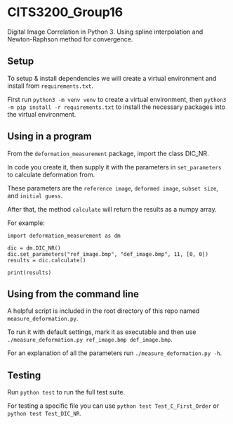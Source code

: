 # CITS3200_Group16
Digital Image Correlation in Python 3. Using spline interpolation and Newton-Raphson method for convergence.

## Setup
To setup & install dependencies we will create a virtual environment and install from `requirements.txt`.

First run
`python3 -m venv venv` 
to create a virtual environment, then
`python3 -m pip install -r requirements.txt`
to install the necessary packages into the virtual environment.

## Using in a program
From the `deformation_measurement` package, import the class DIC_NR.

In code you create it, then supply it with the parameters in `set_parameters` to calculate deformation from.

These parameters are the `reference image`, `deformed image`, `subset size`, and `initial guess`.

After that, the method `calculate` will return the results as a numpy array.

For example:
```python3
import deformation_measurement as dm

dic = dm.DIC_NR()
dic.set_parameters("ref_image.bmp", "def_image.bmp", 11, [0, 0])
results = dic.calculate()

print(results)
```

## Using from the command line
A helpful script is included in the root directory of this repo named `measure_deformation.py`.

To run it with default settings, mark it as executable and then use `./measure_deformation.py ref_image.bmp def_image.bmp`.

For an explanation of all the parameters run `./measure_deformation.py -h`.

## Testing
Run `python test` to run the full test suite.

For testing a specific file you can use `python test Test_C_First_Order` or `python test Test_DIC_NR`.
